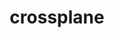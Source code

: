 ---
title: crossplane
toc: true
weight: 401
indent: true
redirect_to: https://doc.crds.dev/github.com/crossplane/crossplane
---